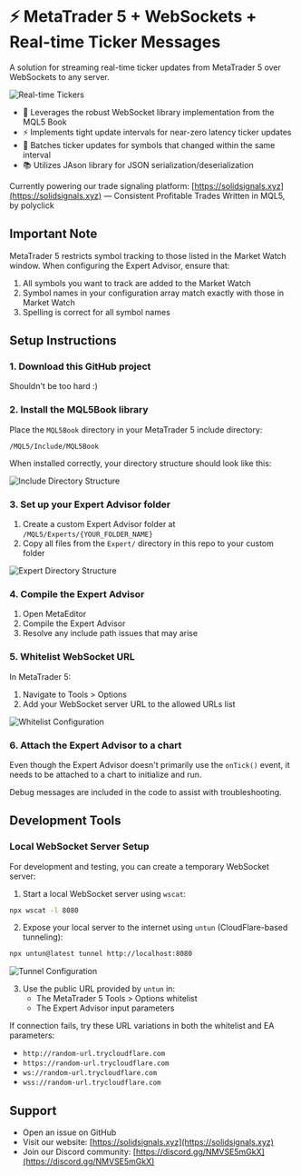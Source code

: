 # ⚡️ MetaTrader 5 + WebSockets + Real-time Ticker Messages

A solution for streaming real-time ticker updates from MetaTrader 5 over WebSockets to any server.

![Real-time Tickers](/Readme-assets/Tickers.gif)

- 📘 Leverages the robust WebSocket library implementation from the MQL5 Book
- ⚡️ Implements tight update intervals for near-zero latency ticker updates
- 🚚 Batches ticker updates for symbols that changed within the same interval
- 📚 Utilizes JAson library for JSON serialization/deserialization

Currently powering our trade signaling platform: [https://solidsignals.xyz](https://solidsignals.xyz) — Consistent Profitable Trades
Written in MQL5, by polyclick

## Important Note

MetaTrader 5 restricts symbol tracking to those listed in the Market Watch window. When configuring the Expert Advisor, ensure that:
1. All symbols you want to track are added to the Market Watch
2. Symbol names in your configuration array match exactly with those in Market Watch
3. Spelling is correct for all symbol names

## Setup Instructions

### 1. Download this GitHub project

Shouldn't be too hard :)

### 2. Install the MQL5Book library

Place the `MQL5Book` directory in your MetaTrader 5 include directory:
```
/MQL5/Include/MQL5Book
```

When installed correctly, your directory structure should look like this:

![Include Directory Structure](/Readme-assets/Include.png)

### 3. Set up your Expert Advisor folder

1. Create a custom Expert Advisor folder at `/MQL5/Experts/{YOUR_FOLDER_NAME}`
2. Copy all files from the `Expert/` directory in this repo to your custom folder

![Expert Directory Structure](/Readme-assets/Expert.png)

### 4. Compile the Expert Advisor

1. Open MetaEditor
2. Compile the Expert Advisor
3. Resolve any include path issues that may arise

### 5. Whitelist WebSocket URL

In MetaTrader 5:
1. Navigate to Tools > Options
2. Add your WebSocket server URL to the allowed URLs list

![Whitelist Configuration](/Readme-assets/Whitelist.png)

### 6. Attach the Expert Advisor to a chart

Even though the Expert Advisor doesn't primarily use the `onTick()` event, it needs to be attached to a chart to initialize and run.

Debug messages are included in the code to assist with troubleshooting.

## Development Tools

### Local WebSocket Server Setup

For development and testing, you can create a temporary WebSocket server:

1. Start a local WebSocket server using `wscat`:
```bash
npx wscat -l 8080
```

2. Expose your local server to the internet using `untun` (CloudFlare-based tunneling):
```bash
npx untun@latest tunnel http://localhost:8080
```

![Tunnel Configuration](/Readme-assets/Tunnel.png)

3. Use the public URL provided by `untun` in:
   - The MetaTrader 5 Tools > Options whitelist
   - The Expert Advisor input parameters

If connection fails, try these URL variations in both the whitelist and EA parameters:
- `http://random-url.trycloudflare.com`
- `https://random-url.trycloudflare.com`
- `ws://random-url.trycloudflare.com`
- `wss://random-url.trycloudflare.com`

## Support

- Open an issue on GitHub
- Visit our website: [https://solidsignals.xyz](https://solidsignals.xyz)
- Join our Discord community: [https://discord.gg/NMVSE5mGkX](https://discord.gg/NMVSE5mGkX)
